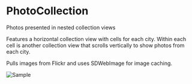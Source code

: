 # PhotoCollection
Photos presented in nested collection views

Features a horizontal collection view with cells for each city. Within each cell is another collection view that scrolls vertically to show photos from each city.

Pulls images from Flickr and uses SDWebImage for image caching.

![Sample](/images/sample.gif)
